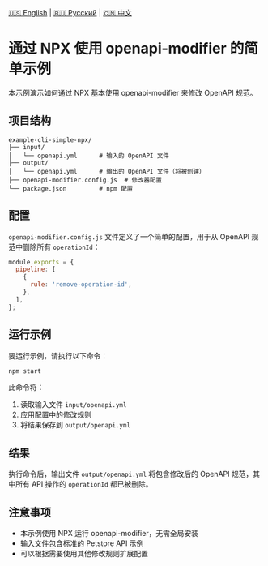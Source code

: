 [🇺🇸 English](./README.md) | [🇷🇺 Русский](./README-ru.md)  | [🇨🇳 中文](./README-zh.md)

# 通过 NPX 使用 openapi-modifier 的简单示例

本示例演示如何通过 NPX 基本使用 openapi-modifier 来修改 OpenAPI 规范。

## 项目结构

```
example-cli-simple-npx/
├── input/
│   └── openapi.yml      # 输入的 OpenAPI 文件
├── output/
│   └── openapi.yml      # 输出的 OpenAPI 文件（将被创建）
├── openapi-modifier.config.js  # 修改器配置
└── package.json         # npm 配置
```

## 配置

`openapi-modifier.config.js` 文件定义了一个简单的配置，用于从 OpenAPI 规范中删除所有 `operationId`：

```javascript
module.exports = {
  pipeline: [
    {
      rule: 'remove-operation-id',
    },
  ],
};
```

## 运行示例

要运行示例，请执行以下命令：

```bash
npm start
```

此命令将：
1. 读取输入文件 `input/openapi.yml`
2. 应用配置中的修改规则
3. 将结果保存到 `output/openapi.yml`

## 结果

执行命令后，输出文件 `output/openapi.yml` 将包含修改后的 OpenAPI 规范，其中所有 API 操作的 `operationId` 都已被删除。

## 注意事项

- 本示例使用 NPX 运行 openapi-modifier，无需全局安装
- 输入文件包含标准的 Petstore API 示例
- 可以根据需要使用其他修改规则扩展配置 